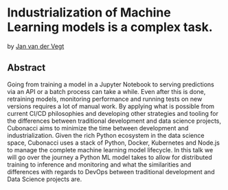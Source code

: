 Industrialization of Machine Learning models is a complex task. 
==================================

by [Jan van der Vegt](https://github.com/janvdvegt)

Abstract
--------

Going from training a model in a Jupyter Notebook to serving predictions via an API or a batch process can take a while. Even after this is done, retraining models, monitoring performance and running tests on new versions requires a lot of manual work. By applying what is possible from current CI/CD philosophies and developing other strategies and tooling for the differences between traditional development and data science projects, Cubonacci aims to minimize the time between development and industrialization. Given the rich Python ecosystem in the data science space, Cubonacci uses a stack of Python, Docker, Kubernetes and Node.js to manage the complete machine learning model lifecycle. In this talk we will go over the journey a Python ML model takes to allow for distributed training to inference and monitoring and what the similarities and differences with regards to DevOps between traditional development and Data Science projects are.
